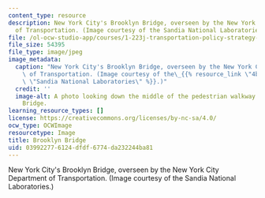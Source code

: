```yaml
---
content_type: resource
description: New York City's Brooklyn Bridge, overseen by the New York City Department
  of Transportation. (Image courtesy of the Sandia National Laboratories.)
file: /ol-ocw-studio-app/courses/1-223j-transportation-policy-strategy-and-management-fall-2004/039922776124dfdf6774da232244ba81_1-223jf04.jpg
file_size: 54395
file_type: image/jpeg
image_metadata:
  caption: "New York City's Brooklyn Bridge, overseen by the New York City Department\
    \ of Transportation. (Image courtesy of the\_{{% resource_link \"4be1f415-4ea4-4bf2-9b45-e3be7f101f79\"\
    \ \"Sandia National Laboratories\" %}}.)"
  credit: ''
  image-alt: A photo looking down the middle of the pedestrian walkway on the Brooklyn
    Bridge.
learning_resource_types: []
license: https://creativecommons.org/licenses/by-nc-sa/4.0/
ocw_type: OCWImage
resourcetype: Image
title: Brooklyn Bridge
uid: 03992277-6124-dfdf-6774-da232244ba81
---
```

New York City's Brooklyn Bridge, overseen by the New York City Department of Transportation. (Image courtesy of the Sandia National Laboratories.)